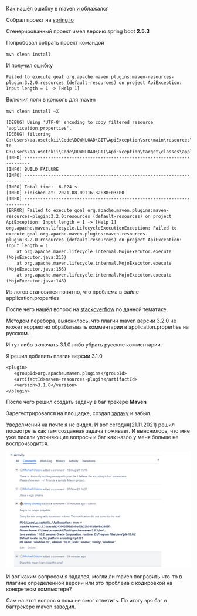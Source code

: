 Как нашёл ошибку в maven и облажался

Собрал проект на [spring.io](https://spring.io/quickstart)

Сгенерированный проект имел версию spring boot **2.5.3**

Попробовал собрать проект командой 

`mvn clean install`

И получил ошибку

```
Failed to execute goal org.apache.maven.plugins:maven-resources-plugin:3.2.0:resources (default-resources) on project ApiException: Input length = 1 -> [Help 1]
```

Включил логи в консоль для maven

`mvn clean install –X`

```
[DEBUG] Using 'UTF-8' encoding to copy filtered resource 'application.properties'.
[DEBUG] filtering C:\Users\aa.osetckii\Code\DOWNLOAD\GIT\ApiException\src\main\resources\application.properties to C:\Users\aa.osetckii\Code\DOWNLOAD\GIT\ApiException\target\classes\application.properties
[INFO] ------------------------------------------------------------------------
[INFO] BUILD FAILURE
[INFO] ------------------------------------------------------------------------
[INFO] Total time:  6.024 s
[INFO] Finished at: 2021-08-09T16:32:38+03:00
[INFO] ------------------------------------------------------------------------
[ERROR] Failed to execute goal org.apache.maven.plugins:maven-resources-plugin:3.2.0:resources (default-resources) on project ApiException: Input length = 1 -> [Help 1]
org.apache.maven.lifecycle.LifecycleExecutionException: Failed to execute goal org.apache.maven.plugins:maven-resources-plugin:3.2.0:resources (default-resources) on project ApiException: Input length = 1
    at org.apache.maven.lifecycle.internal.MojoExecutor.execute (MojoExecutor.java:215)
    at org.apache.maven.lifecycle.internal.MojoExecutor.execute (MojoExecutor.java:156)
    at org.apache.maven.lifecycle.internal.MojoExecutor.execute (MojoExecutor.java:148)
```

Из логов становится понятно, что проблема в файле application.properties

После чего нашёл вопрос на [stackoverflow](
https://stackoverflow.com/questions/65910112/maven-clean-install-failed-to-execute-goal-org-apache-maven-pluginsmaven-resou) по данной тематике.

Методом перебора, выяснилось, что плагин maven версии 3.2.0 не может корректно обрабатывать комментарии в application.properties на русском.

И тут либо включать 3.1.0 либо убрать русские комментарии. 

Я решил добавить плагин версии 3.1.0

```
<plugin>
   <groupId>org.apache.maven.plugins</groupId>
   <artifactId>maven-resources-plugin</artifactId>
   <version>3.1.0</version>
</plugin>
```

После чего решил создать задачу в баг трекере **Maven**

Зарегестрировался на площадке, создал [задачу](https://issues.apache.org/jira/browse/MRESOURCES-276) и забыл.

Уведолмений на почте я не видел. И вот сегодня(21.11.2021) решил посмотреть как там созданная задача поживает. И выяснилось, что мне уже писали уточняющие вопросы и баг как назло у меня больше не воспроизодится.

![Maven Bug Tracked](MavenBugTracker.png)

И вот каким вопросом я задался, могли ли maven поправить что-то в плагине определенной версии или это проблеиа с кодировкой на конкретном компьютере?

Сам на этот вопрос я пока не смог ответить. По итогу зря баг в багтрекере maven заводил.

